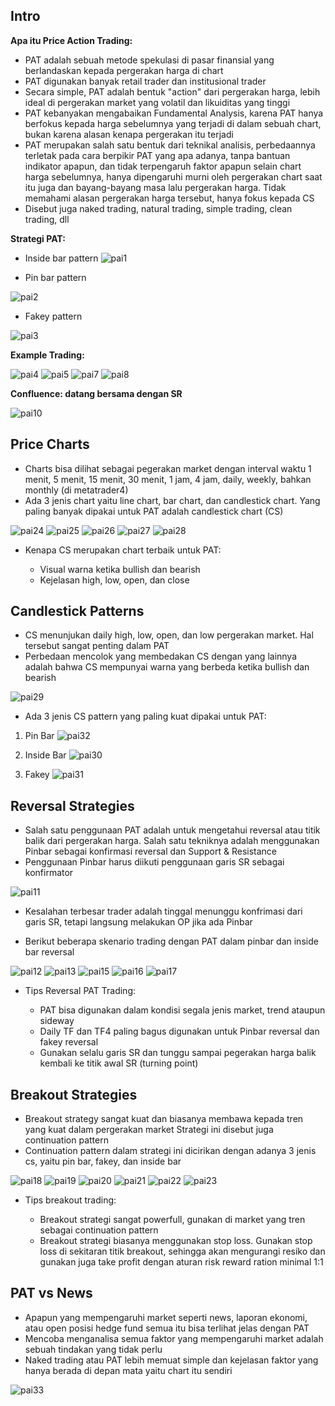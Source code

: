 ## Intro

**Apa itu Price Action Trading:**

* PAT adalah sebuah metode spekulasi di pasar finansial yang berlandaskan kepada pergerakan harga di chart
* PAT digunakan banyak retail trader dan institusional trader
* Secara simple, PAT adalah bentuk "action" dari pergerakan harga, lebih ideal di pergerakan market yang volatil dan likuiditas yang tinggi
* PAT kebanyakan mengabaikan Fundamental Analysis, karena PAT hanya berfokus kepada harga sebelumnya yang terjadi di dalam sebuah chart, bukan karena alasan kenapa pergerakan itu terjadi
* PAT merupakan salah satu bentuk dari teknikal analisis, perbedaannya terletak pada cara berpikir PAT yang apa adanya, tanpa bantuan indikator apapun, dan tidak terpengaruh faktor apapun selain chart harga sebelumnya, hanya dipengaruhi murni oleh pergerakan chart saat itu juga dan bayang-bayang masa lalu pergerakan harga. Tidak memahami alasan pergerakan harga tersebut, hanya fokus kepada CS
* Disebut juga naked trading, natural trading, simple trading, clean trading, dll


**Strategi PAT:**

* Inside bar pattern
![pai1](https://user-images.githubusercontent.com/27078712/88451727-46146200-ce83-11ea-9c36-47cf4c415e5b.PNG)

* Pin bar pattern

![pai2](https://user-images.githubusercontent.com/27078712/88451753-8542b300-ce83-11ea-851d-2218f9782274.PNG)


* Fakey pattern

![pai3](https://user-images.githubusercontent.com/27078712/88451775-c2a74080-ce83-11ea-8ba3-91b715a0e2de.PNG)



**Example Trading:**

![pai4](https://user-images.githubusercontent.com/27078712/88451913-ab1c8780-ce84-11ea-827d-4b4e6af24a27.PNG)
![pai5](https://user-images.githubusercontent.com/27078712/88451914-ac4db480-ce84-11ea-8d83-cad434322a19.PNG)
![pai7](https://user-images.githubusercontent.com/27078712/88451916-ace64b00-ce84-11ea-9178-b8246d434742.PNG)
![pai8](https://user-images.githubusercontent.com/27078712/88451918-ad7ee180-ce84-11ea-827e-84f492a972f3.PNG)



**Confluence: datang bersama dengan SR**

![pai10](https://user-images.githubusercontent.com/27078712/88452038-b7551480-ce85-11ea-8bdf-0e1c03511d94.PNG)


## Price Charts

* Charts bisa dilihat sebagai pegerakan market dengan interval waktu 1 menit, 5 menit, 15 menit, 30 menit, 1 jam, 4 jam, daily, weekly, bahkan monthly (di metatrader4)
* Ada 3 jenis chart yaitu line chart, bar chart, dan candlestick chart. Yang paling banyak dipakai untuk PAT adalah candlestick chart (CS)

![pai24](https://user-images.githubusercontent.com/27078712/88459429-b6d96f80-cebf-11ea-85ea-2a171356f5c0.PNG)
![pai25](https://user-images.githubusercontent.com/27078712/88459430-b8a33300-cebf-11ea-9485-3f0eb8a41b5c.PNG)
![pai26](https://user-images.githubusercontent.com/27078712/88459431-b93bc980-cebf-11ea-8469-6fd8bf6ab490.PNG)
![pai27](https://user-images.githubusercontent.com/27078712/88459432-b9d46000-cebf-11ea-889c-e09e7ca16f1b.PNG)
![pai28](https://user-images.githubusercontent.com/27078712/88459434-bb058d00-cebf-11ea-8605-1fc40078fcf7.PNG)



* Kenapa CS merupakan chart terbaik untuk PAT:

   * Visual warna ketika bullish dan bearish
   * Kejelasan high, low, open, dan close
   

## Candlestick Patterns

* CS menunjukan daily high, low, open, dan low pergerakan market. Hal tersebut sangat penting dalam PAT
* Perbedaan mencolok yang membedakan CS dengan yang lainnya adalah bahwa CS mempunyai warna yang berbeda ketika bullish dan bearish

![pai29](https://user-images.githubusercontent.com/27078712/88461161-67993c00-cecb-11ea-9ed8-389f06fd78be.PNG)


* Ada 3 jenis CS pattern yang paling kuat dipakai untuk PAT:

1. Pin Bar
![pai32](https://user-images.githubusercontent.com/27078712/88461217-dd050c80-cecb-11ea-8a42-e49ce5e6927f.PNG)


2. Inside Bar
![pai30](https://user-images.githubusercontent.com/27078712/88461199-bcd54d80-cecb-11ea-99a3-022093445771.PNG)

2. Fakey
![pai31](https://user-images.githubusercontent.com/27078712/88461209-cb236980-cecb-11ea-84dc-9b297a3ee6b1.PNG)






## Reversal Strategies

* Salah satu penggunaan PAT adalah untuk mengetahui reversal atau titik balik dari pergerakan harga. Salah satu tekniknya adalah menggunakan Pinbar sebagai konfirmasi reversal dan Support & Resistance
* Penggunaan Pinbar harus diikuti penggunaan garis SR sebagai konfirmator

![pai11](https://user-images.githubusercontent.com/27078712/88457666-7b847400-ceb2-11ea-9719-5f78798bfc22.PNG)


* Kesalahan terbesar trader adalah tinggal menunggu konfrimasi dari garis SR, tetapi langsung melakukan OP jika ada Pinbar

* Berikut beberapa skenario trading dengan PAT dalam pinbar dan inside bar reversal

![pai12](https://user-images.githubusercontent.com/27078712/88457770-6b20c900-ceb3-11ea-8748-891a305b26f6.PNG)
![pai13](https://user-images.githubusercontent.com/27078712/88457771-6c51f600-ceb3-11ea-8ff7-c4c3d67a6015.PNG)
![pai15](https://user-images.githubusercontent.com/27078712/88457772-6cea8c80-ceb3-11ea-82ae-fb92e5ead4c9.PNG)
![pai16](https://user-images.githubusercontent.com/27078712/88457774-6d832300-ceb3-11ea-8cb0-90a1d75a6ded.PNG)
![pai17](https://user-images.githubusercontent.com/27078712/88457775-6d832300-ceb3-11ea-9e30-9f8f6321cfc3.PNG)



* Tips Reversal PAT Trading:

    * PAT bisa digunakan dalam kondisi segala jenis market, trend ataupun sideway
    * Daily TF dan TF4 paling bagus digunakan untuk Pinbar reversal dan fakey reversal
    * Gunakan selalu garis SR dan tunggu sampai pegerakan harga balik kembali ke titik awal SR (turning point)



## Breakout Strategies

* Breakout strategy sangat kuat dan biasanya membawa kepada tren yang kuat dalam pergerakan market
Strategi ini disebut juga continuation pattern
* Continuation pattern dalam strategi ini dicirikan dengan adanya 3 jenis cs, yaitu pin bar, fakey, dan inside bar

![pai18](https://user-images.githubusercontent.com/27078712/88458702-1fbde900-ceba-11ea-8c5c-e5b223d13877.PNG)
![pai19](https://user-images.githubusercontent.com/27078712/88458706-22204300-ceba-11ea-8344-8ba9ddcaf6ba.PNG)
![pai20](https://user-images.githubusercontent.com/27078712/88458708-22b8d980-ceba-11ea-80ea-978c350f0f71.PNG)
![pai21](https://user-images.githubusercontent.com/27078712/88458711-23ea0680-ceba-11ea-944e-14074c628f22.PNG)
![pai22](https://user-images.githubusercontent.com/27078712/88458714-251b3380-ceba-11ea-8448-ac48df81198d.PNG)
![pai23](https://user-images.githubusercontent.com/27078712/88458715-25b3ca00-ceba-11ea-9e64-240ab141be54.PNG)


* Tips breakout trading:

     * Breakout strategi sangat powerfull, gunakan di market yang tren sebagai continuation pattern
     * Breakout strategi biasanya menggunakan stop loss. Gunakan stop loss di sekitaran titik breakout, sehingga akan mengurangi resiko dan gunakan juga take profit dengan aturan risk reward ration minimal 1:1
     


## PAT vs News

* Apapun yang mempengaruhi market seperti news, laporan ekonomi, atau open posisi hedge fund semua itu bisa terlihat jelas dengan PAT
* Mencoba menganalisa semua faktor yang mempengaruhi market adalah sebuah tindakan yang tidak perlu
* Naked trading atau PAT lebih memuat simple dan kejelasan faktor yang hanya berada di depan mata yaitu chart itu sendiri

![pai33](https://user-images.githubusercontent.com/27078712/88461546-a54b9400-cece-11ea-9c56-de39136ee265.PNG)

  




